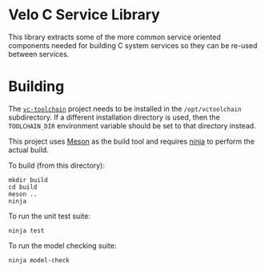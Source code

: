 Velo C Service Library
======================

This library extracts some of the more common service oriented components needed
for building C system services so they can be re-used between services.

Building
========

The [`vc-toolchain`][vc-toolchain-url] project needs to be installed in the
`/opt/vctoolchain` subdirectory.  If a different installation directory is used,
then the `TOOLCHAIN_DIR` environment variable should be set to that directory
instead.

[vc-toolchain-url]: https://github.com/VeloPayments/vc-toolchain

This project uses [Meson][meson-url] as the build tool and requires
[ninja][ninja-url] to perform the actual build.

[meson-url]: https://mesonbuild.com
[ninja-url]: https://ninja-build.org

To build (from this directory):

    mkdir build
    cd build
    meson ..
    ninja

To run the unit test suite:

    ninja test

To run the model checking suite:

    ninja model-check
